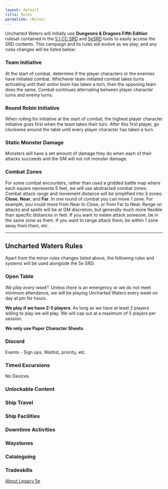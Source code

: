 ```yaml
---
layout: default
title: Rules
permalink: /Rules/
---
```


Uncharted Waters will initially use **Dungeons & Dragons Fifth Edition** ruleset contained in the [5.1 CC SRD](https://media.wizards.com/2023/downloads/dnd/SRD_CC_v5.1.pdf) and [5eSRD](https://www.5esrd.com/) tools to easily access the SRD contents. This campaign and its rules will evolve as we play, and any rules changes will be listed below:

### Team Initiative
At the start of combat, determine if the player characters or the enemies have initiated combat. Whichever team initiated combat takes turns activating until their *entire team* has taken a turn, then the opposing team does the same. Combat continues alternating between player character turns and enemy turns. 

### Round Robin Initiative
When rolling for initiative at the start of combat, the highest player character initiative goes first when the team takes their turn. After this first player, go clockwise around the table until every player character has taken a turn.

### Static Monster Damage
Monsters will have a set amount of damage they do when each of their attacks succeeds and the GM will not roll monster damage.

### Combat Zones
For some combat encounters, rather than used a gridded battle map where each square represents 5 feet, we will use abstracted combat zones. Combat attack range and movement distance will be simplified into 3 zones: **Close**, **Near**, and **Far**. In one round of combat you can move 1 zone. For example, you could move from Near to Close, or from Far to Near. Range on attacks and spells will be at GM discretion, but generally much more flexible than specific distances in feet. If you want to melee attack someone, be in the same zone as them. If you want to range attack them, be within 1 zone away from them, etc.


***

## Uncharted Waters Rules
Apart from the minor rules changes listed above, the following rules and systems will be used alongside the 5e SRD:
### Open Table
**We play every* week**. Unless there is an emergency or we do not meet minimum attendance, we will be playing Uncharted Waters every week on day at pm for hours.

**We play if we have 2-5 players**. As long as we have at least 2 players willing to play we will play. We will cap out at a maximum of 5 players per session.

**We only use Paper Character Sheets**. 

### Discord
Events - Sign ups, Waitlist, priority, etc.

### Timed Excursions
No Devices

### Unlockable Content
### Ship Travel
### Ship Facilities
### Downtime Activities
### Waystones
### Cataloguing
### Tradeskills









[About Legacy 5e]({{site.baseurl}}/Rules/About)



